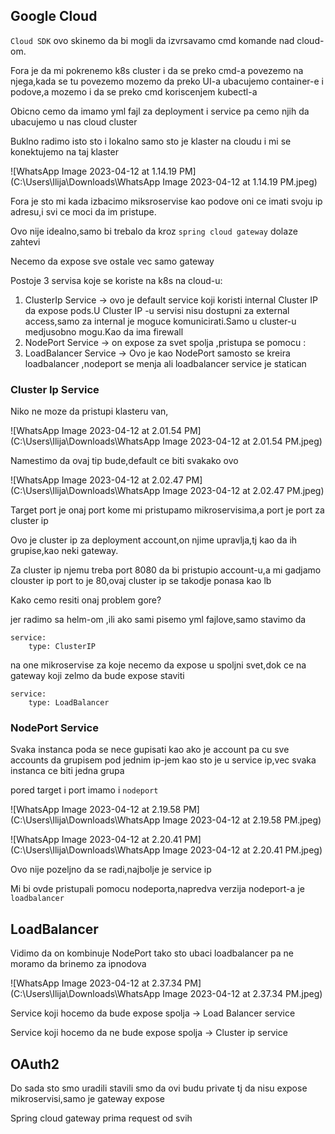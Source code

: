 ## Google Cloud

`Cloud SDK` ovo skinemo da bi mogli da izvrsavamo cmd komande nad cloud-om.

Fora je da mi pokrenemo k8s cluster i da se preko cmd-a povezemo na njega,kada se tu povezemo mozemo da preko UI-a ubacujemo container-e i podove,a mozemo i da se preko cmd koriscenjem kubectl-a

Obicno cemo da imamo yml fajl za deployment i service pa cemo njih da ubacujemo u nas cloud cluster

Buklno radimo isto sto i lokalno samo sto je klaster na cloudu i mi se konektujemo na taj klaster

![WhatsApp Image 2023-04-12 at 1.14.19 PM](C:\Users\Ilija\Downloads\WhatsApp Image 2023-04-12 at 1.14.19 PM.jpeg)

Fora je sto mi kada izbacimo miksroservise kao podove oni ce imati svoju ip adresu,i svi ce moci da im pristupe.

Ovo nije idealno,samo bi trebalo da kroz `spring cloud gateway` dolaze zahtevi

Necemo da expose sve ostale vec samo gateway

Postoje 3 servisa koje se koriste na k8s na cloud-u:

1. ClusterIp Service -> ovo je default service koji koristi internal Cluster IP da expose pods.U Cluster IP -u servisi nisu dostupni za external access,samo za internal je moguce komunicirati.Samo u cluster-u medjusobno mogu.Kao da ima firewall 
2. NodePort Service -> on expose za svet spolja ,pristupa se pomocu <NodeIP>:<NodePort>
3. LoadBalancer Service -> Ovo je kao NodePort samosto se kreira loadbalancer ,nodeport se menja ali loadbalancer service je statican

### Cluster Ip Service

Niko ne moze da pristupi klasteru van,

![WhatsApp Image 2023-04-12 at 2.01.54 PM](C:\Users\Ilija\Downloads\WhatsApp Image 2023-04-12 at 2.01.54 PM.jpeg)

Namestimo da ovaj tip bude,default ce biti svakako ovo

![WhatsApp Image 2023-04-12 at 2.02.47 PM](C:\Users\Ilija\Downloads\WhatsApp Image 2023-04-12 at 2.02.47 PM.jpeg)

Target port je onaj port kome mi pristupamo mikroservisima,a port je port za cluster ip

Ovo je cluster ip za deployment account,on njime upravlja,tj kao da ih grupise,kao neki gateway.

Za cluster ip njemu treba port 8080 da bi pristupio account-u,a mi gadjamo clouster ip port to je 80,ovaj cluster ip se takodje ponasa kao lb

Kako cemo resiti onaj problem gore?

jer radimo sa helm-om ,ili ako sami pisemo yml fajlove,samo stavimo da 

```
service:
	type: ClusterIP
```



na one mikroservise za koje necemo da expose u spoljni svet,dok ce na gateway koji zelmo da bude expose staviti 

```
service:
	type: LoadBalancer
```

### NodePort Service

Svaka instanca poda se nece gupisati kao ako je account pa cu sve accounts da grupisem pod jednim ip-jem kao sto je u service ip,vec svaka instanca ce biti jedna grupa 

pored target i port imamo i `nodeport`

![WhatsApp Image 2023-04-12 at 2.19.58 PM](C:\Users\Ilija\Downloads\WhatsApp Image 2023-04-12 at 2.19.58 PM.jpeg)

![WhatsApp Image 2023-04-12 at 2.20.41 PM](C:\Users\Ilija\Downloads\WhatsApp Image 2023-04-12 at 2.20.41 PM.jpeg)

Ovo nije pozeljno da se radi,najbolje je service ip

Mi bi ovde pristupali pomocu nodeporta,napredva verzija nodeport-a je `loadbalancer`

## LoadBalancer

Vidimo da on kombinuje NodePort tako sto ubaci loadbalancer pa ne moramo da brinemo za ipnodova

![WhatsApp Image 2023-04-12 at 2.37.34 PM](C:\Users\Ilija\Downloads\WhatsApp Image 2023-04-12 at 2.37.34 PM.jpeg)

Service koji hocemo da bude expose spolja -> Load Balancer service

Service koji hocemo da ne bude expose spolja -> Cluster ip service 



## OAuth2 

Do sada sto smo uradili stavili smo da ovi budu private tj da nisu expose mikroservisi,samo je gateway expose

Spring cloud gateway prima request od svih 